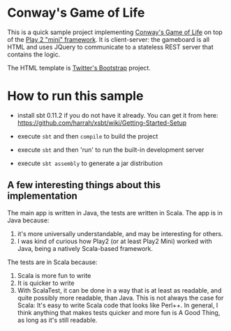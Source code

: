 Conway's Game of Life
=====================

This is a quick sample project implementing [Conway's Game of Life](http://en.wikipedia.org/wiki/Conway's_Game_of_Life) 
on top of the [Play 2 "mini" framework](https://github.com/typesafehub/play2-mini). It is client-server: the gameboard
is all HTML and uses JQuery to communicate to a stateless REST server that contains the logic. 

The HTML template is <a href="http://twitter.github.com/bootstrap/">Twitter's Bootstrap</a> project.



How to run this sample
======================

* install sbt 0.11.2  if you do not have it already. You can get it from here: https://github.com/harrah/xsbt/wiki/Getting-Started-Setup

* execute `sbt` and then `compile` to build the project

* execute `sbt` and then 'run' to run the built-in development server

* execute `sbt assembly` to generate a jar distribution 



A few interesting things about this implementation
--------------------------------------------------


The main app is written in Java, the tests are written in Scala.
The app is in Java because:

1. it's more universally understandable, and may be interesting for others.
2. I was kind of curious how Play2 (or at least Play2 Mini) worked with Java, being a natively Scala-based framework.

The tests are in Scala because:

1. Scala is more fun to write
2. It is quicker to write
3. With ScalaTest, it can be done in a way that is at least as readable, and quite possibly more readable, than Java.
This is not always the case for Scala: It's easy to write Scala code that looks like Perl++.
In general, I think anything that makes tests quicker and more fun is A Good Thing, as long as it's still readable.


